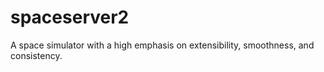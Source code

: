 # spaceserver2
A space simulator with a high emphasis on extensibility, smoothness, and consistency.
